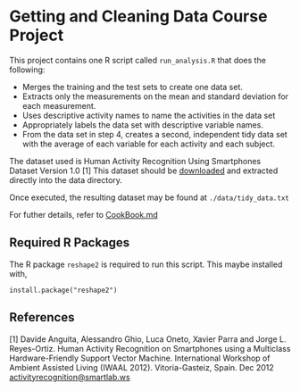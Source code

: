 # Getting and Cleaning Data Course Project

This project contains one R script called `run_analysis.R` that does the following: 
* Merges the training and the test sets to create one data set.
* Extracts only the measurements on the mean and standard deviation for each measurement. 
* Uses descriptive activity names to name the activities in the data set
* Appropriately labels the data set with descriptive variable names. 
* From the data set in step 4, creates a second, independent tidy data set with the average of each variable for each activity and each subject.
 
The dataset used is Human Activity Recognition Using Smartphones Dataset Version 1.0 [1] This dataset should be [downloaded](https://d396qusza40orc.cloudfront.net/getdata%2Fprojectfiles%2FUCI%20HAR%20Dataset.zip) and extracted directly into the data directory.

Once executed, the resulting dataset may be found at `./data/tidy_data.txt`

For futher details, refer to [CookBook.md](CookBook.md)


## Required R Packages

The R package `reshape2` is required to run this script. This maybe installed with,

```{r}
install.package("reshape2")
```


## References

[1] Davide Anguita, Alessandro Ghio, Luca Oneto, Xavier Parra and Jorge L. Reyes-Ortiz. Human Activity Recognition on Smartphones using a Multiclass Hardware-Friendly Support Vector Machine. International Workshop of Ambient Assisted Living (IWAAL 2012). Vitoria-Gasteiz, Spain. Dec 2012
<activityrecognition@smartlab.ws>